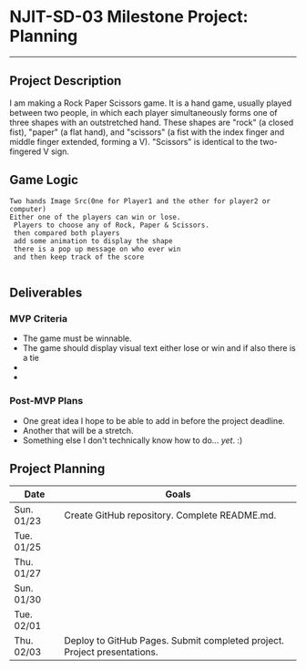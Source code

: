 # NJIT-SD-03 Milestone Project: Planning

--------

## Project Description

I am making a Rock Paper Scissors game. It is a hand game, usually played between two people, in which each player simultaneously forms one of three shapes with an outstretched hand. These shapes are "rock" (a closed fist), "paper" (a flat hand), and "scissors" (a fist with the index finger and middle finger extended, forming a V). "Scissors" is identical to the two-fingered V sign.

## Game Logic

```
Two hands Image Src(0ne for Player1 and the other for player2 or computer)
Either one of the players can win or lose.
 Players to choose any of Rock, Paper & Scissors.
 then compared both players
 add some animation to display the shape
 there is a pop up message on who ever win
 and then keep track of the score
 
```

## Deliverables


### MVP Criteria

-  The game must be winnable.
- The game should display visual text either lose or win and if also there is a tie
- 
- 

### Post-MVP Plans

- One great idea I hope to be able to add in before the project deadline.
- Another that will be a stretch.
- Something else I don't technically know how to do... *yet*. :)

## Project Planning

| Date | Goals |
| ---- | ----- |
| Sun. 01/23 | Create GitHub repository. Complete README.md. |
| Tue. 01/25 |      |implemente my pseudocode
| Thu. 01/27 |      |style it(UI and UX) knowledge
| Sun. 01/30 |      |save the data in local storage and add some new features 
| Tue. 02/01 |      |testrun and debug before submission
| Thu. 02/03 | Deploy to GitHub Pages. Submit completed project. Project presentations. |



